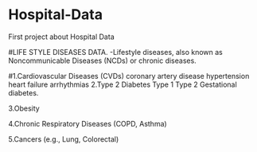 # Hospital-Data
First project about Hospital Data

#LIFE STYLE DISEASES DATA.
-Lifestyle diseases, also known as Noncommunicable Diseases (NCDs) or chronic diseases.

#1.Cardiovascular Diseases (CVDs)
       coronary artery disease
       hypertension
       heart failure
       arrhythmias
2.Type 2 Diabetes
       Type 1
       Type 2
       Gestational diabetes. 

3.Obesity

4.Chronic Respiratory Diseases (COPD, Asthma)

5.Cancers (e.g., Lung, Colorectal)
